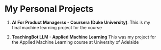 # My Personal Projects
1. **AI For Product Managerss - Coursera (Duke University)**:
This is my final machine learning project for the course

2. **TeachingBot LLM - Applied Machine Learning**
This was my project for the Applied Machine Learning course at University of Adelaide

